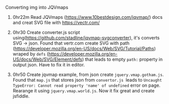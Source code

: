 Converting img into JQVmaps

1. 0hr22m Read JQVmaps (https://www.10bestdesign.com/jqvmap/) docs and creat SVG file with https://vectr.com/ 

2. 0hr30 Create converter.js script using(https://github.com/stadline/jqvmap-svgconverter), it's converts SVG -> json. Found that vertr.com create SVG with path (https://developer.mozilla.org/en-US/docs/Web/SVG/Tutorial/Paths) wraped by `defs` (https://developer.mozilla.org/en-US/docs/Web/SVG/Element/defs) that leads to empty `path:` property in output json. Have to fix it in editor.

3. 0hr50 Create jqvmap example, from json create `jquery.vmap.gotham.js`. Found that `map.js` that stores json from `convertor.js `leads to `Uncaught TypeError: Cannot read property 'name' of undefined` error on page. Rearange it using `jquery.vmap.world.js`. Now it fix great and create jsfiddle.
